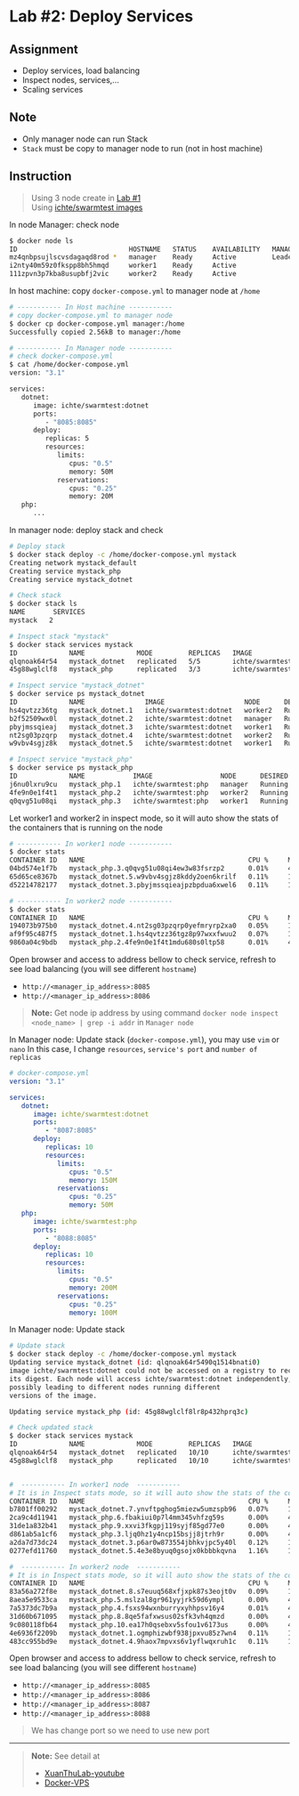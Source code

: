 # Lab #2: Deploy Services

## Assignment

-  Deploy services, load balancing
-  Inspect nodes, services,...
-  Scaling services

## Note

-  Only manager node can run Stack
-  `Stack` must be copy to manager node to run (not in host machine)

## Instruction

> Using 3 node create in [Lab #1](../Lab%20%231%3A%20Init%20and%20Manage%20Docker%20Swarm/)  
>  Using [ichte/swarmtest images](https://hub.docker.com/r/ichte/swarmtest/tags)

In node Manager: check node

```sh
$ docker node ls
ID                            HOSTNAME   STATUS    AVAILABILITY   MANAGER STATUS   ENGINE VERSION
mz4qnbpsujlscvsdagaqd8rod *   manager    Ready     Active         Leader           24.0.2
i2nty40m59z0fkspp8bh5hmqd     worker1    Ready     Active                          24.0.2
111zpvn3p7kba8usupbfj2vic     worker2    Ready     Active                          24.0.2
```

In host machine: copy `docker-compose.yml` to manager node at `/home`

```sh
# ----------- In Host machine -----------
# copy docker-compose.yml to manager node
$ docker cp docker-compose.yml manager:/home
Successfully copied 2.56kB to manager:/home

# ----------- In Manager node -----------
# check docker-compose.yml
$ cat /home/docker-compose.yml
version: "3.1"

services:
   dotnet:
      image: ichte/swarmtest:dotnet
      ports:
         - "8085:8085"
      deploy:
         replicas: 5
         resources:
            limits:
               cpus: "0.5"
               memory: 50M
            reservations:
               cpus: "0.25"
               memory: 20M
   php:
      ...
```

In manager node: deploy stack and check

```sh
# Deploy stack
$ docker stack deploy -c /home/docker-compose.yml mystack
Creating network mystack_default
Creating service mystack_php
Creating service mystack_dotnet

# Check stack
$ docker stack ls
NAME       SERVICES
mystack   2

# Inspect stack "mystack"
$ docker stack services mystack
ID             NAME             MODE         REPLICAS   IMAGE                    PORTS
qlqnoak64r54   mystack_dotnet   replicated   5/5        ichte/swarmtest:dotnet   *:8085->8085/tcp
45g88wglclf8   mystack_php      replicated   3/3        ichte/swarmtest:php      *:8086->8085/tcp

# Inspect service "mystack_dotnet"
$ docker service ps mystack_dotnet
ID             NAME               IMAGE                    NODE      DESIRED STATE   CURRENT STATE            ERROR     PORTS
hs4qvtzz36tg   mystack_dotnet.1   ichte/swarmtest:dotnet   worker2   Running         Running 9 minutes ago
b2f52509wx0l   mystack_dotnet.2   ichte/swarmtest:dotnet   manager   Running         Running 11 minutes ago
pbyjmssqieaj   mystack_dotnet.3   ichte/swarmtest:dotnet   worker1   Running         Running 7 minutes ago
nt2sg03pzqrp   mystack_dotnet.4   ichte/swarmtest:dotnet   worker2   Running         Running 9 minutes ago
w9vbv4sgjz8k   mystack_dotnet.5   ichte/swarmtest:dotnet   worker1   Running         Running 7 minutes ago

# Inspect service "mystack_php"
$ docker service ps mystack_php
ID             NAME            IMAGE                 NODE      DESIRED STATE   CURRENT STATE           ERROR     PORTS
j6nu0lxru9cu   mystack_php.1   ichte/swarmtest:php   manager   Running         Running 7 minutes ago
4fe9n0e1f4t1   mystack_php.2   ichte/swarmtest:php   worker2   Running         Running 8 minutes ago
q0qvg51u08qi   mystack_php.3   ichte/swarmtest:php   worker1   Running         Running 9 minutes ago
```

Let worker1 and worker2 in inspect mode, so it will auto show the stats of the containers that is running on the node

```sh
# ----------- In worker1 node -----------
$ docker stats
CONTAINER ID   NAME                                         CPU %     MEM USAGE / LIMIT   MEM %     NET I/O   BLOCK I/O   PIDS
04bd574e1f7b   mystack_php.3.q0qvg51u08qi4ew3w83fsrzp2      0.01%     4.613MiB / 150MiB   3.08%     0B / 0B   0B / 0B     1
65d65ce8367b   mystack_dotnet.5.w9vbv4sgjz8kddy2oen6krilf   0.11%     18.28MiB / 50MiB    36.55%    0B / 0B   0B / 0B     25
d52214782177   mystack_dotnet.3.pbyjmssqieajpzbpdua6xwel6   0.11%     18.25MiB / 50MiB    36.49%    0B / 0B   0B / 0B     25

# ----------- In worker2 node -----------
$ docker stats
CONTAINER ID   NAME                                         CPU %     MEM USAGE / LIMIT   MEM %     NET I/O   BLOCK I/O   PIDS
194073b975b0   mystack_dotnet.4.nt2sg03pzqrp0yefmryrp2xa0   0.05%     18.27MiB / 50MiB    36.53%    0B / 0B   0B / 0B     25
af9f95c487f5   mystack_dotnet.1.hs4qvtzz36tgz8p97wxxfwuu2   0.07%     18.23MiB / 50MiB    36.46%    0B / 0B   0B / 0B     25
9860a04c9bdb   mystack_php.2.4fe9n0e1f4t1mdu680s0ltp58      0.01%     4.621MiB / 150MiB   3.08%     0B / 0B   0B / 0B     1
```

Open browser and access to address bellow to check service, refresh to see load balancing (you will see different `hostname`)

-  `http://<manager_ip_address>:8085`
-  `http://<manager_ip_address>:8086`

> **Note:** Get node ip address by using command `docker node inspect <node_name> | grep -i addr` in `Manager node`

In Manager node: Update stack (`docker-compose.yml`), you may use `vim` or `nano`
In this case, I change `resources`, `service's port` and `number of replicas`

```yml
# docker-compose.yml
version: "3.1"

services:
   dotnet:
      image: ichte/swarmtest:dotnet
      ports:
         - "8087:8085"
      deploy:
         replicas: 10
         resources:
            limits:
               cpus: "0.5"
               memory: 150M
            reservations:
               cpus: "0.25"
               memory: 50M
   php:
      image: ichte/swarmtest:php
      ports:
         - "8088:8085"
      deploy:
         replicas: 10
         resources:
            limits:
               cpus: "0.5"
               memory: 200M
            reservations:
               cpus: "0.25"
               memory: 100M
```

In Manager node: Update stack

```sh
# Update stack
$ docker stack deploy -c /home/docker-compose.yml mystack
Updating service mystack_dotnet (id: qlqnoak64r5490q1514bnati0)
image ichte/swarmtest:dotnet could not be accessed on a registry to record
its digest. Each node will access ichte/swarmtest:dotnet independently,
possibly leading to different nodes running different
versions of the image.

Updating service mystack_php (id: 45g88wglclf8lr8p432hprq3c)

# Check updated stack
$ docker stack services mystack
ID             NAME             MODE         REPLICAS   IMAGE                    PORTS
qlqnoak64r54   mystack_dotnet   replicated   10/10      ichte/swarmtest:dotnet   *:8087->8085/tcp
45g88wglclf8   mystack_php      replicated   10/10      ichte/swarmtest:php      *:8088->8085/tcp


#  ----------- In worker1 node  -----------
# It is in Inspect stats mode, so it will auto show the stats of the containers that is running on the node
CONTAINER ID   NAME                                         CPU %     MEM USAGE / LIMIT   MEM %     NET I/O   BLOCK I/O   PIDS
b7801ff00292   mystack_dotnet.7.ynvftpghog5miezw5umzspb96   0.07%     18.04MiB / 150MiB   12.02%    0B / 0B   0B / 0B     26
2ca9c4d11941   mystack_php.6.fbakiui0p7l4mm345vhfzg59s      0.00%     4.559MiB / 200MiB   2.28%     0B / 0B   0B / 0B     1
31de1a832b41   mystack_php.9.xxvi3fkgpj119syjf85gd77e0      0.00%     4.57MiB / 200MiB    2.29%     0B / 0B   0B / 0B     1
d861ab5a1cf6   mystack_php.3.ljq0hz1y4ncp15bsjj8jtrh9r      0.00%     4.555MiB / 200MiB   2.28%     0B / 0B   0B / 0B     1
a2da7d73dc24   mystack_dotnet.3.p6ar0w873554jbhkvjpc5y40l   0.12%     17.82MiB / 150MiB   11.88%    0B / 0B   0B / 0B     26
0277efd11760   mystack_dotnet.5.4e3e8byuq0gsojx0kbbbkqvna   1.16%     17.76MiB / 150MiB   11.84%    0B / 0B   0B / 0B     26

#  ----------- In worker2 node  -----------
# It is in Inspect stats mode, so it will auto show the stats of the containers that is running on the node
CONTAINER ID   NAME                                         CPU %     MEM USAGE / LIMIT   MEM %     NET I/O   BLOCK I/O   PIDS
83a56a272f8e   mystack_dotnet.8.s7euuq568xfjxpk87s3eojt0v   0.09%     18.07MiB / 150MiB   12.05%    0B / 0B   0B / 0B     25
8aea5e9533ca   mystack_php.5.mslzal8gr961yyjrk59d6ympl      0.00%     4.551MiB / 200MiB   2.28%     0B / 0B   0B / 0B     1
7a5373dc7b9a   mystack_php.4.fsxs94wxnburryxyhhpsv16y4      0.01%     4.562MiB / 200MiB   2.28%     0B / 0B   0B / 0B     1
31d60b671095   mystack_php.8.8qe5fafxwsus02sfk3vh4qmzd      0.00%     4.555MiB / 200MiB   2.28%     0B / 0B   0B / 0B     1
9c080118fb64   mystack_php.10.ea17h0qsebxv5sfou1v6173us     0.00%     4.559MiB / 200MiB   2.28%     0B / 0B   0B / 0B     1
4e6936f2209b   mystack_dotnet.1.ogmphizwbf938jpxvu85z7wn4   0.11%     17.89MiB / 150MiB   11.93%    0B / 0B   0B / 0B     26
483cc955bd9e   mystack_dotnet.4.9haox7mpvxs6v1yflwqxruh1c   0.11%     17.85MiB / 150MiB   11.90%    0B / 0B   0B / 0B     26
```

Open browser and access to address bellow to check service, refresh to see load balancing (you will see different `hostname`)

-  `http://<manager_ip_address>:8085`
-  `http://<manager_ip_address>:8086`
-  `http://<manager_ip_address>:8087`
-  `http://<manager_ip_address>:8088`

> We has change port so we need to use new port

---

> **Note:** See detail at
>
> -  [XuanThuLab-youtube](https://www.youtube.com/watch?v=fedUjqpfT0A&ab_channel=XuanThuLab)
> -  [Docker-VPS](https://github.com/QuanBlue/Docker-VPS)
